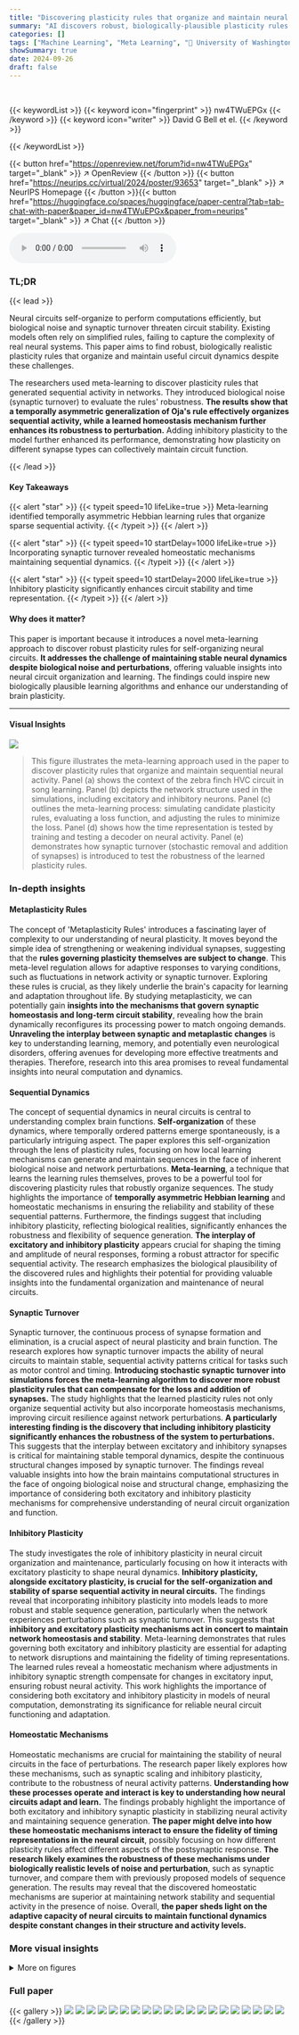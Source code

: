 ```yaml
---
title: "Discovering plasticity rules that organize and maintain neural circuits"
summary: "AI discovers robust, biologically-plausible plasticity rules that self-organize and maintain neural circuits' sequential activity, even with synaptic turnover."
categories: []
tags: ["Machine Learning", "Meta Learning", "🏢 University of Washington",]
showSummary: true
date: 2024-09-26
draft: false
---
```


<br>

{{< keywordList >}}
{{< keyword icon="fingerprint" >}} nw4TWuEPGx {{< /keyword >}}
{{< keyword icon="writer" >}} David G Bell et el. {{< /keyword >}}
 
{{< /keywordList >}}

{{< button href="https://openreview.net/forum?id=nw4TWuEPGx" target="_blank" >}}
↗ OpenReview
{{< /button >}}
{{< button href="https://neurips.cc/virtual/2024/poster/93653" target="_blank" >}}
↗ NeurIPS Homepage
{{< /button >}}{{< button href="https://huggingface.co/spaces/huggingface/paper-central?tab=tab-chat-with-paper&paper_id=nw4TWuEPGx&paper_from=neurips" target="_blank" >}}
↗ Chat
{{< /button >}}



<audio controls>
    <source src="https://ai-paper-reviewer.com/nw4TWuEPGx/podcast.wav" type="audio/wav">
    Your browser does not support the audio element.
</audio>


### TL;DR


{{< lead >}}

Neural circuits self-organize to perform computations efficiently, but biological noise and synaptic turnover threaten circuit stability.  Existing models often rely on simplified rules, failing to capture the complexity of real neural systems.  This paper aims to find robust, biologically realistic plasticity rules that organize and maintain useful circuit dynamics despite these challenges.

The researchers used meta-learning to discover plasticity rules that generated sequential activity in networks. They introduced biological noise (synaptic turnover) to evaluate the rules' robustness.  **The results show that a temporally asymmetric generalization of Oja's rule effectively organizes sequential activity, while a learned homeostasis mechanism further enhances its robustness to perturbation.**  Adding inhibitory plasticity to the model further enhanced its performance, demonstrating how plasticity on different synapse types can collectively maintain circuit function.

{{< /lead >}}


#### Key Takeaways

{{< alert "star" >}}
{{< typeit speed=10 lifeLike=true >}} Meta-learning identified temporally asymmetric Hebbian learning rules that organize sparse sequential activity. {{< /typeit >}}
{{< /alert >}}

{{< alert "star" >}}
{{< typeit speed=10 startDelay=1000 lifeLike=true >}} Incorporating synaptic turnover revealed homeostatic mechanisms maintaining sequential dynamics. {{< /typeit >}}
{{< /alert >}}

{{< alert "star" >}}
{{< typeit speed=10 startDelay=2000 lifeLike=true >}} Inhibitory plasticity significantly enhances circuit stability and time representation. {{< /typeit >}}
{{< /alert >}}

#### Why does it matter?
This paper is important because it introduces a novel meta-learning approach to discover robust plasticity rules for self-organizing neural circuits.  **It addresses the challenge of maintaining stable neural dynamics despite biological noise and perturbations**, offering valuable insights into neural circuit organization and learning. The findings could inspire new biologically plausible learning algorithms and enhance our understanding of brain plasticity.

------
#### Visual Insights



![](https://ai-paper-reviewer.com/nw4TWuEPGx/figures_1_1.jpg)

> This figure illustrates the meta-learning approach used in the paper to discover plasticity rules that organize and maintain sequential neural activity.  Panel (a) shows the context of the zebra finch HVC circuit in song learning. Panel (b) depicts the network structure used in the simulations, including excitatory and inhibitory neurons. Panel (c) outlines the meta-learning process: simulating candidate plasticity rules, evaluating a loss function, and adjusting the rules to minimize the loss. Panel (d) shows how the time representation is tested by training and testing a decoder on neural activity. Panel (e) demonstrates how synaptic turnover (stochastic removal and addition of synapses) is introduced to test the robustness of the learned plasticity rules.







### In-depth insights


#### Metaplasticity Rules
The concept of 'Metaplasticity Rules' introduces a fascinating layer of complexity to our understanding of neural plasticity.  It moves beyond the simple idea of strengthening or weakening individual synapses, suggesting that the **rules governing plasticity themselves are subject to change**.  This meta-level regulation allows for adaptive responses to varying conditions, such as fluctuations in network activity or synaptic turnover.  Exploring these rules is crucial, as they likely underlie the brain's capacity for learning and adaptation throughout life. By studying metaplasticity, we can potentially gain **insights into the mechanisms that govern synaptic homeostasis and long-term circuit stability**, revealing how the brain dynamically reconfigures its processing power to match ongoing demands.   **Unraveling the interplay between synaptic and metaplastic changes** is key to understanding learning, memory, and potentially even neurological disorders, offering avenues for developing more effective treatments and therapies. Therefore, research into this area promises to reveal fundamental insights into neural computation and dynamics.

#### Sequential Dynamics
The concept of sequential dynamics in neural circuits is central to understanding complex brain functions.  **Self-organization** of these dynamics, where temporally ordered patterns emerge spontaneously, is a particularly intriguing aspect. The paper explores this self-organization through the lens of plasticity rules, focusing on how local learning mechanisms can generate and maintain sequences in the face of inherent biological noise and network perturbations.  **Meta-learning**, a technique that learns the learning rules themselves, proves to be a powerful tool for discovering plasticity rules that robustly organize sequences. The study highlights the importance of **temporally asymmetric Hebbian learning** and homeostatic mechanisms in ensuring the reliability and stability of these sequential patterns.  Furthermore, the findings suggest that including inhibitory plasticity, reflecting biological realities, significantly enhances the robustness and flexibility of sequence generation.  **The interplay of excitatory and inhibitory plasticity** appears crucial for shaping the timing and amplitude of neural responses, forming a robust attractor for specific sequential activity.  The research emphasizes the biological plausibility of the discovered rules and highlights their potential for providing valuable insights into the fundamental organization and maintenance of neural circuits.

#### Synaptic Turnover
Synaptic turnover, the continuous process of synapse formation and elimination, is a crucial aspect of neural plasticity and brain function.  The research explores how synaptic turnover impacts the ability of neural circuits to maintain stable, sequential activity patterns critical for tasks such as motor control and timing. **Introducing stochastic synaptic turnover into simulations forces the meta-learning algorithm to discover more robust plasticity rules that can compensate for the loss and addition of synapses.** The study highlights that the learned plasticity rules not only organize sequential activity but also incorporate homeostasis mechanisms, improving circuit resilience against network perturbations. **A particularly interesting finding is the discovery that including inhibitory plasticity significantly enhances the robustness of the system to perturbations.** This suggests that the interplay between excitatory and inhibitory synapses is critical for maintaining stable temporal dynamics, despite the continuous structural changes imposed by synaptic turnover.  The findings reveal valuable insights into how the brain maintains computational structures in the face of ongoing biological noise and structural change, emphasizing the importance of considering both excitatory and inhibitory plasticity mechanisms for comprehensive understanding of neural circuit organization and function.

#### Inhibitory Plasticity
The study investigates the role of inhibitory plasticity in neural circuit organization and maintenance, particularly focusing on how it interacts with excitatory plasticity to shape neural dynamics.  **Inhibitory plasticity, alongside excitatory plasticity, is crucial for the self-organization and stability of sparse sequential activity in neural circuits.** The findings reveal that incorporating inhibitory plasticity into models leads to more robust and stable sequence generation, particularly when the network experiences perturbations such as synaptic turnover.  This suggests that **inhibitory and excitatory plasticity mechanisms act in concert to maintain network homeostasis and stability**. Meta-learning demonstrates that rules governing both excitatory and inhibitory plasticity are essential for adapting to network disruptions and maintaining the fidelity of timing representations. The learned rules reveal a homeostatic mechanism where adjustments in inhibitory synaptic strength compensate for changes in excitatory input, ensuring robust neural activity. This work highlights the importance of considering both excitatory and inhibitory plasticity in models of neural computation, demonstrating its significance for reliable neural circuit functioning and adaptation.

#### Homeostatic Mechanisms
Homeostatic mechanisms are crucial for maintaining the stability of neural circuits in the face of perturbations.  The research paper likely explores how these mechanisms, such as synaptic scaling and inhibitory plasticity, contribute to the robustness of neural activity patterns.  **Understanding how these processes operate and interact is key to understanding how neural circuits adapt and learn.** The findings probably highlight the importance of both excitatory and inhibitory synaptic plasticity in stabilizing neural activity and maintaining sequence generation.  **The paper might delve into how these homeostatic mechanisms interact to ensure the fidelity of timing representations in the neural circuit**, possibly focusing on how different plasticity rules affect different aspects of the postsynaptic response.   **The research likely examines the robustness of these mechanisms under biologically realistic levels of noise and perturbation**, such as synaptic turnover, and compare them with previously proposed models of sequence generation.  The results may reveal that the discovered homeostatic mechanisms are superior at maintaining network stability and sequential activity in the presence of noise. Overall, **the paper sheds light on the adaptive capacity of neural circuits to maintain functional dynamics despite constant changes in their structure and activity levels.**


### More visual insights

<details>
<summary>More on figures
</summary>


![](https://ai-paper-reviewer.com/nw4TWuEPGx/figures_3_1.jpg)

> This figure shows the results of meta-learning plasticity rules for organizing sequential activity. Panel (a) displays the evolution of rule coefficients and time constants during the learning process. Panel (b) shows the training and testing loss curves, indicating successful learning. Panel (c) visualizes the network activity at different time points, demonstrating the emergence of sequential dynamics. Finally, panel (d) illustrates the weight matrices, revealing a feedforward structure in the network connectivity.


![](https://ai-paper-reviewer.com/nw4TWuEPGx/figures_4_1.jpg)

> This figure explores the impact of different terms in the learned plasticity rule on the performance of the model. Panel (a) shows the distribution of coefficients and time constants for each term across multiple training instances. Panel (b) shows the loss when individual coefficients are set to zero, indicating the importance of each term. Panel (c) shows the difference in median loss between the full model and models with one term removed, further highlighting the importance of specific terms. Panel (d) shows the progressive refitting of the model, adding terms one by one in order of their impact on the loss, to demonstrate how the key terms contribute to the model's performance.


![](https://ai-paper-reviewer.com/nw4TWuEPGx/figures_6_1.jpg)

> This figure analyzes the learned plasticity rules by systematically perturbing them.  Panel (a) shows the distribution of coefficients and time constants across different training instances. Panel (b) assesses the impact of setting individual coefficients to zero on the performance loss.  Panel (c) compares the median loss of full models with models where one term is removed. Finally, panel (d) illustrates the iterative process of adding terms back to the model based on their impact on the loss, highlighting the most crucial components of the learned rule.


![](https://ai-paper-reviewer.com/nw4TWuEPGx/figures_7_1.jpg)

> This figure shows the results of learning plasticity rules on all three types of synapses (E→E, E→I, and I→E) in a network. Panel (a) illustrates the network structure with the three synapse types. Panel (b) displays weight matrices at activations 1 and 400, showing that inhibitory synapse weights increase over time. Panel (c) compares the performance of rules learned with plasticity only on excitatory synapses (E→E) versus rules learned with plasticity on all three synapse types. The comparison is made across various rates of synaptic turnover, revealing that the inclusion of inhibitory plasticity enhances network performance.


![](https://ai-paper-reviewer.com/nw4TWuEPGx/figures_7_2.jpg)

> This figure displays the results of network perturbation experiments, showing how homeostatic mechanisms maintain network dynamics under different manipulations. The figure illustrates that plasticity rules on excitatory and inhibitory synapses work together to control different aspects of the postsynaptic responses, ensuring robust performance despite disruption.


</details>






### Full paper

{{< gallery >}}
<img src="https://ai-paper-reviewer.com/nw4TWuEPGx/1.png" class="grid-w50 md:grid-w33 xl:grid-w25" />
<img src="https://ai-paper-reviewer.com/nw4TWuEPGx/2.png" class="grid-w50 md:grid-w33 xl:grid-w25" />
<img src="https://ai-paper-reviewer.com/nw4TWuEPGx/3.png" class="grid-w50 md:grid-w33 xl:grid-w25" />
<img src="https://ai-paper-reviewer.com/nw4TWuEPGx/4.png" class="grid-w50 md:grid-w33 xl:grid-w25" />
<img src="https://ai-paper-reviewer.com/nw4TWuEPGx/5.png" class="grid-w50 md:grid-w33 xl:grid-w25" />
<img src="https://ai-paper-reviewer.com/nw4TWuEPGx/6.png" class="grid-w50 md:grid-w33 xl:grid-w25" />
<img src="https://ai-paper-reviewer.com/nw4TWuEPGx/7.png" class="grid-w50 md:grid-w33 xl:grid-w25" />
<img src="https://ai-paper-reviewer.com/nw4TWuEPGx/8.png" class="grid-w50 md:grid-w33 xl:grid-w25" />
<img src="https://ai-paper-reviewer.com/nw4TWuEPGx/9.png" class="grid-w50 md:grid-w33 xl:grid-w25" />
<img src="https://ai-paper-reviewer.com/nw4TWuEPGx/10.png" class="grid-w50 md:grid-w33 xl:grid-w25" />
<img src="https://ai-paper-reviewer.com/nw4TWuEPGx/11.png" class="grid-w50 md:grid-w33 xl:grid-w25" />
<img src="https://ai-paper-reviewer.com/nw4TWuEPGx/12.png" class="grid-w50 md:grid-w33 xl:grid-w25" />
<img src="https://ai-paper-reviewer.com/nw4TWuEPGx/13.png" class="grid-w50 md:grid-w33 xl:grid-w25" />
<img src="https://ai-paper-reviewer.com/nw4TWuEPGx/14.png" class="grid-w50 md:grid-w33 xl:grid-w25" />
<img src="https://ai-paper-reviewer.com/nw4TWuEPGx/15.png" class="grid-w50 md:grid-w33 xl:grid-w25" />
<img src="https://ai-paper-reviewer.com/nw4TWuEPGx/16.png" class="grid-w50 md:grid-w33 xl:grid-w25" />
<img src="https://ai-paper-reviewer.com/nw4TWuEPGx/17.png" class="grid-w50 md:grid-w33 xl:grid-w25" />
<img src="https://ai-paper-reviewer.com/nw4TWuEPGx/18.png" class="grid-w50 md:grid-w33 xl:grid-w25" />
<img src="https://ai-paper-reviewer.com/nw4TWuEPGx/19.png" class="grid-w50 md:grid-w33 xl:grid-w25" />
<img src="https://ai-paper-reviewer.com/nw4TWuEPGx/20.png" class="grid-w50 md:grid-w33 xl:grid-w25" />
{{< /gallery >}}